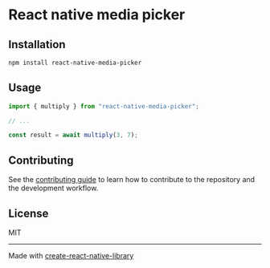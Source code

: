 # React native media picker

## Installation

```sh
npm install react-native-media-picker
```

## Usage

```js
import { multiply } from "react-native-media-picker";

// ...

const result = await multiply(3, 7);
```

## Contributing

See the [contributing guide](CONTRIBUTING.md) to learn how to contribute to the repository and the development workflow.

## License

MIT

---

Made with [create-react-native-library](https://github.com/callstack/react-native-builder-bob)
